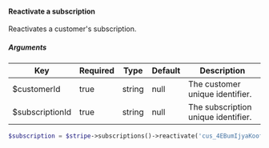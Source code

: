 #### Reactivate a subscription

Reactivates a customer's subscription.

##### Arguments

<table>
    <thead>
        <th>Key</th>
        <th>Required</th>
        <th>Type</th>
        <th>Default</th>
        <th>Description</th>
    </thead>
    <tbody>
        <tr>
            <td>$customerId</td>
            <td>true</td>
            <td>string</td>
            <td>null</td>
            <td>The customer unique identifier.</td>
        </tr>
        <tr>
            <td>$subscriptionId</td>
            <td>true</td>
            <td>string</td>
            <td>null</td>
            <td>The subscription unique identifier.</td>
        </tr>
    </tbody>
</table>

```php
$subscription = $stripe->subscriptions()->reactivate('cus_4EBumIjyaKooft', 'sub_4ETjGeEPC5ai9J');
```

